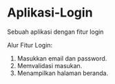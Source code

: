 # Aplikasi-Login
Sebuah aplikasi dengan fitur login

Alur Fitur Login:
1. Masukkan email dan password.
2. Memvalidasi masukan.
3. Menampilkan halaman beranda.
